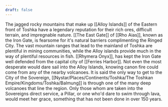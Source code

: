 ```yaml
---
draft: false
---
```

The jagged rocky mountains that make up [[Alloy Islands]] of the Eastern front of Toshka have a legendary reputation for their rich ores, difficult terrain, and impregnable nature. [[The East Gate]] of [[Rho Aias]], known as the Iron Gate, is fearsome for it's natural barriers complimenting the Ringed City. The vast mountain ranges that lead to the mainland of Toshka are plentiful in mining communities, while the Alloy islands provide much in the way of plentiful resources in fish. [[Rhymera Onyx]], has kept the Iron Gate well defended from the capital city of [[Ferries Harbor]]. Not even the most desperate would dare sail into the Alloy Islands, knowing canon fire could come from any of the nearby volcanoes. It is said the only way to get to the City of the Sovereign, [[Nystar/Places/Continents/Toshka/The Toshkan Empire/Kingdoms/Toshka/Balmung]] is through one of the many deep volcanoes that line the region. Only those whom are taken into the Sovereigns direct service, a Pillar, or one who'd dare to swim through lava, would meet her grace, something that has not been done in over 150 years.